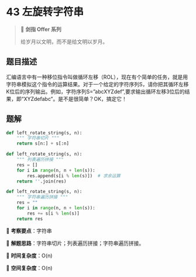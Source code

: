 # 43 左旋转字符串

> 🌟 **剑指 Offer 系列**
>
> 给岁月以文明，而不是给文明以岁月。

## 题目描述

汇编语言中有一种移位指令叫做循环左移（ROL），现在有个简单的任务，就是用字符串模拟这个指令的运算结果。对于一个给定的字符序列S，请你把其循环左移K位后的序列输出。例如，字符序列S=”abcXYZdef”,要求输出循环左移3位后的结果，即“XYZdefabc”。是不是很简单？OK，搞定它！

## 题解

```python
def left_rotate_string(s, n):
    """ 字符串切片 """  
    return s[n:] + s[:n]
```

```python
def left_rotate_string(s, n):
    """ 列表遍历拼接 """
    res = []
    for i in range(n, n + len(s)):
        res.append(s[i % len(s)])  # 求余运算
    return ''.join(res)
```

```python
def left_rotate_string(s, n):
    """ 字符串遍历拼接 """
    res = ""
    for i in range(n, n + len(s)):
        res += s[i % len(s)]
    return res
```

🍥 **考察要点**：字符串

🍬 **解题思路**：字符串切片；列表遍历拼接；字符串遍历拼接。

🍉 **时间复杂度**：O(n)

🍭 **空间复杂度**：O(n)
